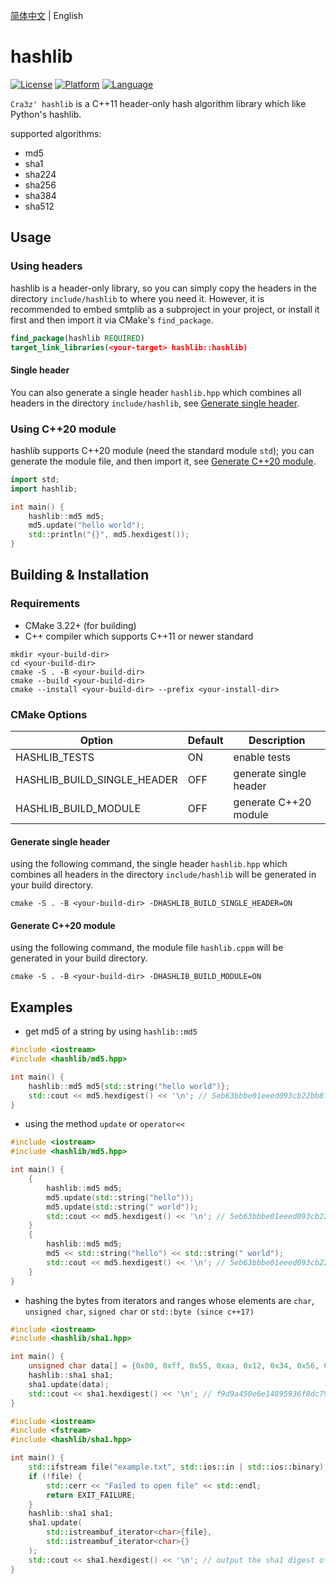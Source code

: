 [简体中文](README.zh-CN.md) | English
# hashlib

[![License](https://img.shields.io/badge/License-MIT-green.svg)](LICENSE)
[![Platform](https://img.shields.io/badge/Platform-Windows%20%7C%20Linux%20%7C%20macOS-blue)]()
[![Language](https://img.shields.io/badge/Language-C%2B%2B11-blue.svg)]()

`Cra3z' hashlib` is a C++11 header-only hash algorithm library which like Python's hashlib.

supported algorithms:
* md5
* sha1
* sha224
* sha256
* sha384
* sha512

## Usage

### Using headers
hashlib is a header-only library, so you can simply copy the headers in the directory `include/hashlib` to where you need it.
However, it is recommended to embed smtplib as a subproject in your project, or install it first and then import it via CMake's `find_package`.
```cmake
find_package(hashlib REQUIRED)
target_link_libraries(<your-target> hashlib::hashlib)
```
#### Single header
You can also generate a single header `hashlib.hpp` which combines all headers in the directory `include/hashlib`, see [Generate single header](#generate-single-header).

### Using C++20 module
hashlib supports C++20 module (need the standard module `std`); you can generate the module file, and then import it, see [Generate C++20 module](#generate-c20-module).
```cpp
import std;
import hashlib;

int main() {
    hashlib::md5 md5;
    md5.update("hello world");
    std::println("{}", md5.hexdigest());
}
```


## Building & Installation

### Requirements
- CMake 3.22+ (for building)
- C++ compiler which supports C++11 or newer standard

```shell
mkdir <your-build-dir>
cd <your-build-dir>
cmake -S . -B <your-build-dir>
cmake --build <your-build-dir>
cmake --install <your-build-dir> --prefix <your-install-dir>
```

### CMake Options

| Option | Default | Description            |
|--------|---------|------------------------|
| HASHLIB_TESTS | ON      | enable tests           |
| HASHLIB_BUILD_SINGLE_HEADER | OFF     | generate single header |
| HASHLIB_BUILD_MODULE | OFF     | generate C++20 module  |

#### Generate single header
using the following command, the single header `hashlib.hpp` which combines all headers in the directory `include/hashlib` will be generated in your build directory.
```shell
cmake -S . -B <your-build-dir> -DHASHLIB_BUILD_SINGLE_HEADER=ON
```

#### Generate C++20 module
using the following command, the module file `hashlib.cppm` will be generated in your build directory.
```shell
cmake -S . -B <your-build-dir> -DHASHLIB_BUILD_MODULE=ON
```

## Examples

* get md5 of a string by using `hashlib::md5`

```cpp
#include <iostream>
#include <hashlib/md5.hpp>

int main() {
    hashlib::md5 md5{std::string("hello world")};
    std::cout << md5.hexdigest() << '\n'; // 5eb63bbbe01eeed093cb22bb8f5acdc3
}
```

* using the method `update` or `operator<<`

```cpp
#include <iostream>
#include <hashlib/md5.hpp>

int main() {
    {
        hashlib::md5 md5;
        md5.update(std::string("hello"));
        md5.update(std::string(" world"));
        std::cout << md5.hexdigest() << '\n'; // 5eb63bbbe01eeed093cb22bb8f5acdc3
    }
    {
        hashlib::md5 md5;
        md5 << std::string("hello") << std::string(" world");
        std::cout << md5.hexdigest() << '\n'; // 5eb63bbbe01eeed093cb22bb8f5acdc3
    }
}
```

* hashing the bytes from iterators and ranges whose elements are `char`, `unsigned char`, `signed char` or `std::byte (since c++17)`
```cpp
#include <iostream>
#include <hashlib/sha1.hpp>

int main() {
    unsigned char data[] = {0x00, 0xff, 0x55, 0xaa, 0x12, 0x34, 0x56, 0x78};
    hashlib::sha1 sha1;
    sha1.update(data);
    std::cout << sha1.hexdigest() << '\n'; // f9d9a450e6e14895936f8dc796e30209528de337
}
```

```cpp
#include <iostream>
#include <fstream>
#include <hashlib/sha1.hpp>

int main() {
    std::ifstream file("example.txt", std::ios::in | std::ios::binary);
    if (!file) {
        std::cerr << "Failed to open file" << std::endl;
        return EXIT_FAILURE;
    }
    hashlib::sha1 sha1;
    sha1.update(
        std::istreambuf_iterator<char>{file}, 
        std::istreambuf_iterator<char>{}
    );
    std::cout << sha1.hexdigest() << '\n'; // output the sha1 digest of the file example.txt
}
```